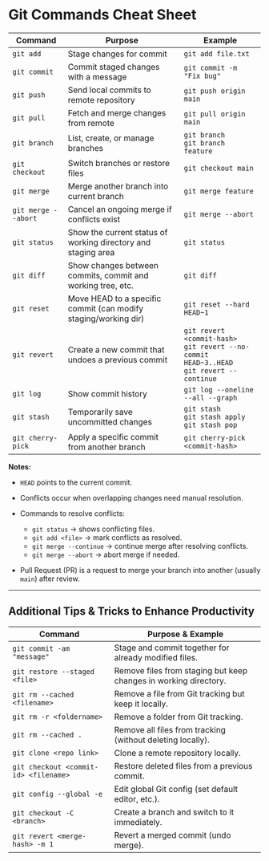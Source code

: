 # Git Commands Cheat Sheet

| Command             | Purpose                                                         | Example                                                                                            |
| ------------------- | --------------------------------------------------------------- | -------------------------------------------------------------------------------------------------- |
| `git add`           | Stage changes for commit                                        | `git add file.txt`                                                                                 |
| `git commit`        | Commit staged changes with a message                            | `git commit -m "Fix bug"`                                                                          |
| `git push`          | Send local commits to remote repository                         | `git push origin main`                                                                             |
| `git pull`          | Fetch and merge changes from remote                             | `git pull origin main`                                                                             |
| `git branch`        | List, create, or manage branches                                | `git branch` <br> `git branch feature`                                                             |
| `git checkout`      | Switch branches or restore files                                | `git checkout main`                                                                                |
| `git merge`         | Merge another branch into current branch                        | `git merge feature`                                                                                |
| `git merge --abort` | Cancel an ongoing merge if conflicts exist                      | `git merge --abort`                                                                                |
| `git status`        | Show the current status of working directory and staging area   | `git status`                                                                                       |
| `git diff`          | Show changes between commits, commit and working tree, etc.     | `git diff`                                                                                         |
| `git reset`         | Move HEAD to a specific commit (can modify staging/working dir) | `git reset --hard HEAD~1`                                                                          |
| `git revert`        | Create a new commit that undoes a previous commit               | `git revert <commit-hash>` <br> `git revert --no-commit HEAD~3..HEAD` <br> `git revert --continue` |
| `git log`           | Show commit history                                             | `git log --oneline --all --graph`                                                                  |
| `git stash`         | Temporarily save uncommitted changes                            | `git stash` <br> `git stash apply` <br> `git stash pop`                                            |
| `git cherry-pick`   | Apply a specific commit from another branch                     | `git cherry-pick <commit-hash>`                                                                    |

**Notes:**

* `HEAD` points to the current commit.
* Conflicts occur when overlapping changes need manual resolution.
* Commands to resolve conflicts:

  * `git status` → shows conflicting files.
  * `git add <file>` → mark conflicts as resolved.
  * `git merge --continue` → continue merge after resolving conflicts.
  * `git merge --abort` → abort merge if needed.
* Pull Request (PR) is a request to merge your branch into another (usually `main`) after review.

---

## Additional Tips & Tricks to Enhance Productivity

| Command                               | Purpose & Example                                                |
| ------------------------------------- | ---------------------------------------------------------------- |
| `git commit -am "message"`            | Stage and commit together for already modified files.            |
| `git restore --staged <file>`         | Remove files from staging but keep changes in working directory. |
| `git rm --cached <filename>`          | Remove a file from Git tracking but keep it locally.             |
| `git rm -r <foldername>`              | Remove a folder from Git tracking.                               |
| `git rm --cached .`                   | Remove all files from tracking (without deleting locally).       |
| `git clone <repo link>`               | Clone a remote repository locally.                               |
| `git checkout <commit-id> <filename>` | Restore deleted files from a previous commit.                    |
| `git config --global -e`              | Edit global Git config (set default editor, etc.).               |
| `git checkout -C <branch>`            | Create a branch and switch to it immediately.                    |
| `git revert <merge-hash> -m 1`        | Revert a merged commit (undo merge).                             |
